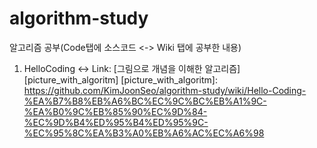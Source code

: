 # algorithm-study

알고리즘 공부(Code탭에 소스코드 <-> Wiki 탭에 공부한 내용)

1. HelloCoding <-> Link: [그림으로 개념을 이해한 알고리즘][picture_with_algoritm]
                                                  [picture_with_algoritm]: https://github.com/KimJoonSeo/algorithm-study/wiki/Hello-Coding-%EA%B7%B8%EB%A6%BC%EC%9C%BC%EB%A1%9C-%EA%B0%9C%EB%85%90%EC%9D%84-%EC%9D%B4%ED%95%B4%ED%95%9C-%EC%95%8C%EA%B3%A0%EB%A6%AC%EC%A6%98
